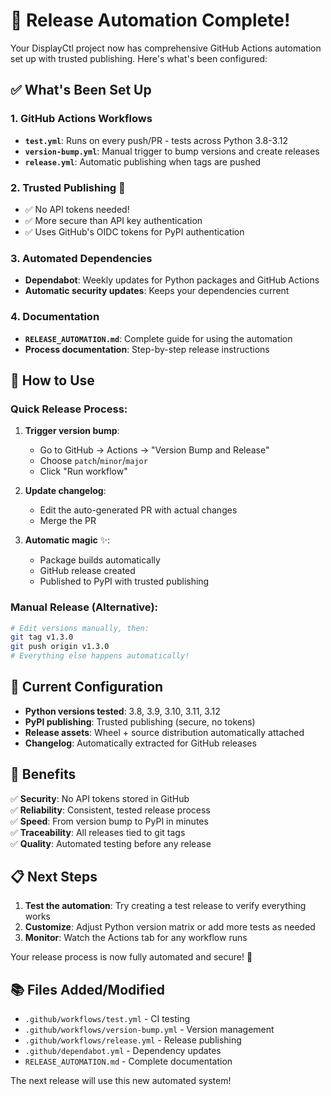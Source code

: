 # 🚀 Release Automation Complete!

Your DisplayCtl project now has comprehensive GitHub Actions automation set up with trusted publishing. Here's what's been configured:

## ✅ What's Been Set Up

### 1. **GitHub Actions Workflows**
- **`test.yml`**: Runs on every push/PR - tests across Python 3.8-3.12
- **`version-bump.yml`**: Manual trigger to bump versions and create releases
- **`release.yml`**: Automatic publishing when tags are pushed

### 2. **Trusted Publishing** 🔐
- ✅ No API tokens needed!
- ✅ More secure than API key authentication
- ✅ Uses GitHub's OIDC tokens for PyPI authentication

### 3. **Automated Dependencies**
- **Dependabot**: Weekly updates for Python packages and GitHub Actions
- **Automatic security updates**: Keeps your dependencies current

### 4. **Documentation**
- **`RELEASE_AUTOMATION.md`**: Complete guide for using the automation
- **Process documentation**: Step-by-step release instructions

## 🎯 How to Use

### Quick Release Process:

1. **Trigger version bump**: 
   - Go to GitHub → Actions → "Version Bump and Release"
   - Choose `patch`/`minor`/`major`
   - Click "Run workflow"

2. **Update changelog**:
   - Edit the auto-generated PR with actual changes
   - Merge the PR

3. **Automatic magic** ✨:
   - Package builds automatically
   - GitHub release created
   - Published to PyPI with trusted publishing

### Manual Release (Alternative):
```bash
# Edit versions manually, then:
git tag v1.3.0
git push origin v1.3.0
# Everything else happens automatically!
```

## 🔧 Current Configuration

- **Python versions tested**: 3.8, 3.9, 3.10, 3.11, 3.12
- **PyPI publishing**: Trusted publishing (secure, no tokens)
- **Release assets**: Wheel + source distribution automatically attached
- **Changelog**: Automatically extracted for GitHub releases

## 🎉 Benefits

✅ **Security**: No API tokens stored in GitHub  
✅ **Reliability**: Consistent, tested release process  
✅ **Speed**: From version bump to PyPI in minutes  
✅ **Traceability**: All releases tied to git tags  
✅ **Quality**: Automated testing before any release  

## 📋 Next Steps

1. **Test the automation**: Try creating a test release to verify everything works
2. **Customize**: Adjust Python version matrix or add more tests as needed
3. **Monitor**: Watch the Actions tab for any workflow runs

Your release process is now fully automated and secure! 🎊

## 📚 Files Added/Modified

- `.github/workflows/test.yml` - CI testing
- `.github/workflows/version-bump.yml` - Version management  
- `.github/workflows/release.yml` - Release publishing
- `.github/dependabot.yml` - Dependency updates
- `RELEASE_AUTOMATION.md` - Complete documentation

The next release will use this new automated system!

